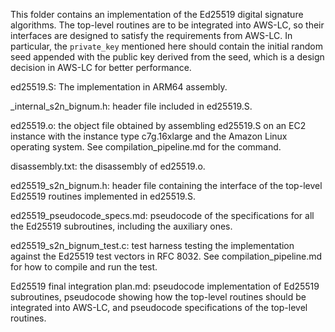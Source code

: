 This folder contains an implementation of the Ed25519 digital signature algorithms. The top-level routines are to be integrated into AWS-LC, so their interfaces are designed to satisfy the requirements from AWS-LC. In particular, the `private_key` mentioned here should contain the initial random seed appended with the public key derived from the seed, which is a design decision in AWS-LC for better performance.

ed25519.S: The implementation in ARM64 assembly.

_internal_s2n_bignum.h: header file included in ed25519.S.

ed25519.o: the object file obtained by assembling ed25519.S on an EC2 instance with the instance type c7g.16xlarge and the Amazon Linux operating system. See compilation_pipeline.md for the command.

disassembly.txt: the disassembly of ed25519.o.

ed25519_s2n_bignum.h: header file containing the interface of the top-level Ed25519 routines implemented in ed25519.S.

ed25519_pseudocode_specs.md: pseudocode of the specifications for all the Ed25519 subroutines, including the auxiliary ones.

ed25519_s2n_bignum_test.c: test harness testing the implementation against the Ed25519 test vectors in RFC 8032. See compilation_pipeline.md for how to compile and run the test.

Ed25519 final integration plan.md: pseudocode implementation of Ed25519 subroutines, pseudocode showing how the top-level routines should be integrated into AWS-LC, and pseudocode specifications of the top-level routines.